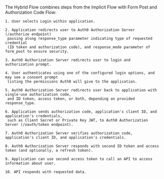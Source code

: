 The Hybrid Flow combines steps from the Implicit Flow with Form Post and Authorization Code Flow:

    1. User selects Login within application.

    2. Application redirects user to Auth0 Authorization Server (/authorize endpoint)
     passing along response_type parameter indicating type of requested credential
     (ID token and authorization code), and response_mode parameter of form_post to ensure security.

    3. Auth0 Authorization Server redirects user to login and authorization prompt.

    4. User authenticates using one of the configured login options, and may see a consent prompt
     listing the permissions Auth0 will give to the application.

    5. Auth0 Authorization Server redirects user back to application with single-use authorization code,
     and ID token, access token, or both, depending on provided response_type.

    6. Application sends authorization code, application's client ID, and application's credentials,
     such as Client Secret or Private Key JWT, to Auth0 Authorization Server (/oauth/token endpoint).

    7. Auth0 Authorization Server verifies authorization code, application's client ID, and application's credentials.

    8. Auth0 Authorization Server responds with second ID token and access token (and optionally, a refresh token).

    9. Application can use second access token to call an API to access information about user.

    10. API responds with requested data.
